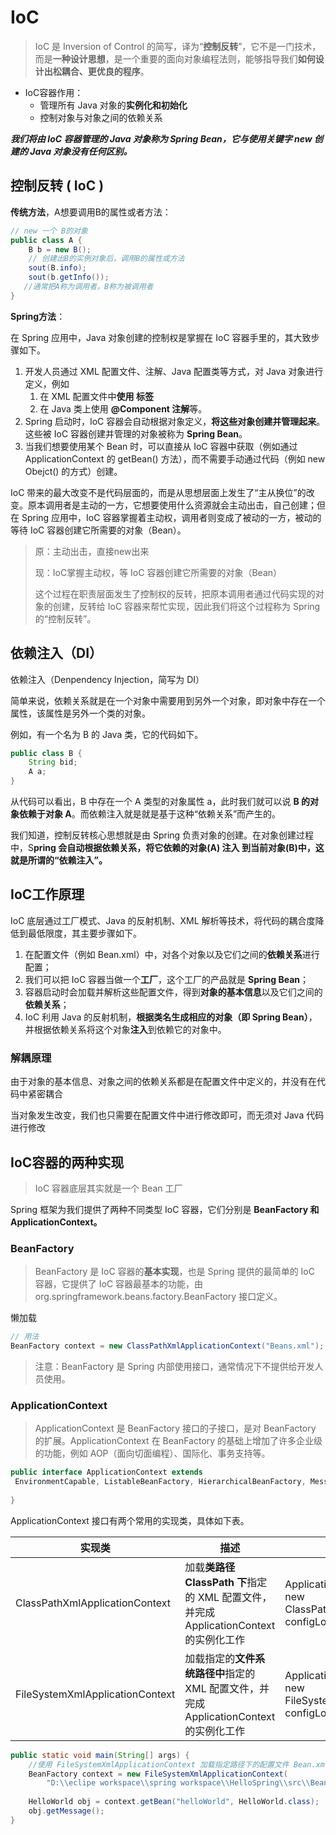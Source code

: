 # IoC

> IoC 是 Inversion of Control 的简写，译为“**控制反转**”，它不是一门技术，而是**一种设计思想**，是一个重要的面向对象编程法则，能够指导我们**如何设计出松耦合、更优良的程序**。

* IoC容器作用：
  * 管理所有 Java 对象的**实例化和初始化**
  * 控制对象与对象之间的依赖关系

***我们将由 IoC 容器管理的 Java 对象称为 Spring Bean，它与使用关键字 new 创建的 Java 对象没有任何区别。***



## 控制反转 ( IoC )

**传统方法**，A想要调用B的属性或者方法：

```java
// new 一个 B的对象
public class A {
    B b = new B();
    // 创建出B的实例对象后，调用B的属性或方法
    sout(B.info);
    sout(b.getInfo());
   //通常把A称为调用者，B称为被调用者
}
```

**Spring方法**：

在 Spring 应用中，Java 对象创建的控制权是掌握在 IoC 容器手里的，其大致步骤如下。

1. 开发人员通过 XML 配置文件、注解、Java 配置类等方式，对 Java 对象进行定义，例如
   1. 在 XML 配置文件中**使用 <bean> 标签**
   2. 在 Java 类上使用 **@Component 注解**等。
2. Spring 启动时，IoC 容器会自动根据对象定义，**将这些对象创建并管理起来**。这些被 IoC 容器创建并管理的对象被称为 **Spring Bean**。
3. 当我们想要使用某个 Bean 时，可以直接从 IoC 容器中获取（例如通过 ApplicationContext 的 getBean() 方法），而不需要手动通过代码（例如 new Obejct() 的方式）创建。


IoC 带来的最大改变不是代码层面的，而是从思想层面上发生了“主从换位”的改变。原本调用者是主动的一方，它想要使用什么资源就会主动出击，自己创建；但在 Spring 应用中，IoC 容器掌握着主动权，调用者则变成了被动的一方，被动的等待 IoC 容器创建它所需要的对象（Bean）。

> 原：主动出击，直接new出来
>
> 现：IoC掌握主动权，等 IoC 容器创建它所需要的对象（Bean）
>
> 这个过程在职责层面发生了控制权的反转，把原本调用者通过代码实现的对象的创建，反转给 IoC 容器来帮忙实现，因此我们将这个过程称为 Spring 的“控制反转”。



## 依赖注入（DI）

依赖注入（Denpendency Injection，简写为 DI）

简单来说，依赖关系就是在一个对象中需要用到另外一个对象，即对象中存在一个属性，该属性是另外一个类的对象。

例如，有一个名为 B 的 Java 类，它的代码如下。

```java
public class B {    
    String bid;    
    A a;
}
```


从代码可以看出，B 中存在一个 A 类型的对象属性 a，此时我们就可以说 **B 的对象依赖于对象 A**。而依赖注入就是就是基于这种“依赖关系”而产生的。

我们知道，控制反转核心思想就是由 Spring 负责对象的创建。在对象创建过程中，S**pring 会自动根据依赖关系，将它依赖的对象(A)  注入  到当前对象(B)中，这就是所谓的“依赖注入”。**



## IoC工作原理

IoC 底层通过工厂模式、Java 的反射机制、XML 解析等技术，将代码的耦合度降低到最低限度，其主要步骤如下。

1. 在配置文件（例如 Bean.xml）中，对各个对象以及它们之间的**依赖关系**进行配置；
2. 我们可以把 IoC 容器当做一个**工厂**，这个工厂的产品就是 **Spring Bean**；
3. 容器启动时会加载并解析这些配置文件，得到**对象的基本信息**以及它们之间的**依赖关系**；
4. IoC 利用 Java 的反射机制，**根据类名生成相应的对象（即 Spring Bean）**，并根据依赖关系将这个对象**注入**到依赖它的对象中。



### 解耦原理

由于对象的基本信息、对象之间的依赖关系都是在配置文件中定义的，并没有在代码中紧密耦合

当对象发生改变，我们也只需要在配置文件中进行修改即可，而无须对 Java 代码进行修改



## IoC容器的两种实现 

> IoC 容器底层其实就是一个 Bean 工厂

Spring 框架为我们提供了两种不同类型 IoC 容器，它们分别是 **BeanFactory 和 ApplicationContext。**

### BeanFactory

> BeanFactory 是 IoC 容器的**基本实现**，也是 Spring 提供的最简单的 IoC 容器，它提供了 IoC 容器最基本的功能，由 org.springframework.beans.factory.BeanFactory 接口定义。

懒加载

```java
// 用法
BeanFactory context = new ClassPathXmlApplicationContext("Beans.xml");
```

> 注意：BeanFactory 是 Spring 内部使用接口，通常情况下不提供给开发人员使用。 

### ApplicationContext

> ApplicationContext 是 BeanFactory 接口的子接口，是对 BeanFactory 的扩展。ApplicationContext 在 BeanFactory 的基础上增加了许多企业级的功能，例如 AOP（面向切面编程）、国际化、事务支持等。

```java
public interface ApplicationContext extends 
 EnvironmentCapable, ListableBeanFactory, HierarchicalBeanFactory, MessageSource, ApplicationEventPublisher, ResourcePatternResolver {
    
}
```



ApplicationContext 接口有两个常用的实现类，具体如下表。

| 实现类                          | 描述                                                         | 示例代码                                                     |
| ------------------------------- | ------------------------------------------------------------ | ------------------------------------------------------------ |
| ClassPathXmlApplicationContext  | 加载**类路径 ClassPath 下**指定的 XML 配置文件，并完成 ApplicationContext 的实例化工作 | ApplicationContext applicationContext = new ClassPathXmlApplicationContext(String configLocation); |
| FileSystemXmlApplicationContext | 加载指定的**文件系统路径中**指定的 XML 配置文件，并完成 ApplicationContext 的实例化工作 | ApplicationContext applicationContext = new FileSystemXmlApplicationContext(String configLocation); |

```java
public static void main(String[] args) {
    //使用 FileSystemXmlApplicationContext 加载指定路径下的配置文件 Bean.xml
    BeanFactory context = new FileSystemXmlApplicationContext(
        "D:\\eclipe workspace\\spring workspace\\HelloSpring\\src\\Beans.xml");
    
    HelloWorld obj = context.getBean("helloWorld", HelloWorld.class);
    obj.getMessage();
}
```

